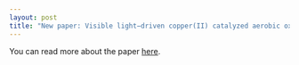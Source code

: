 ```yaml
---
layout: post
title: "New paper: Visible light−driven copper(II) catalyzed aerobic oxidative cleavage of carbon−carbon bonds: a combined experimental and theoretical study"
---
```


You can read more about the paper [here](https://github.com/riclzh/novelchemrxn/blob/master/files/papers/d2qo01264b.pdf).
